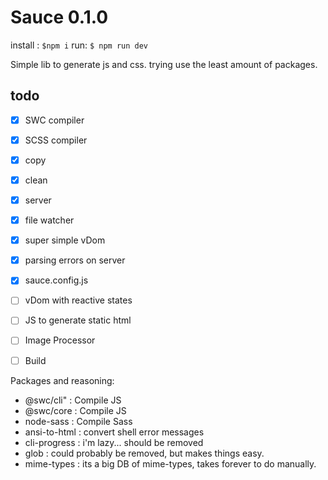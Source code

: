 # Sauce 0.1.0

install : `$npm i`
run: `$ npm run dev`

Simple lib to generate js and css. trying use the least amount of packages.

## todo

- [x] SWC compiler
- [x] SCSS compiler
- [x] copy
- [x] clean
- [x] server
- [x] file watcher
- [x] super simple vDom
- [x] parsing errors on server
- [x] sauce.config.js
- [ ] vDom with reactive states
- [ ] JS to generate static html
- [ ] Image Processor
- [ ] Build


Packages and reasoning:
 - @swc/cli" : Compile JS
 - @swc/core : Compile JS
 - node-sass : Compile Sass
 - ansi-to-html : convert shell error messages
 - cli-progress : i'm lazy... should be removed
 - glob : could probably be removed, but makes things easy.
 - mime-types : its a big DB of mime-types, takes forever to do manually.
